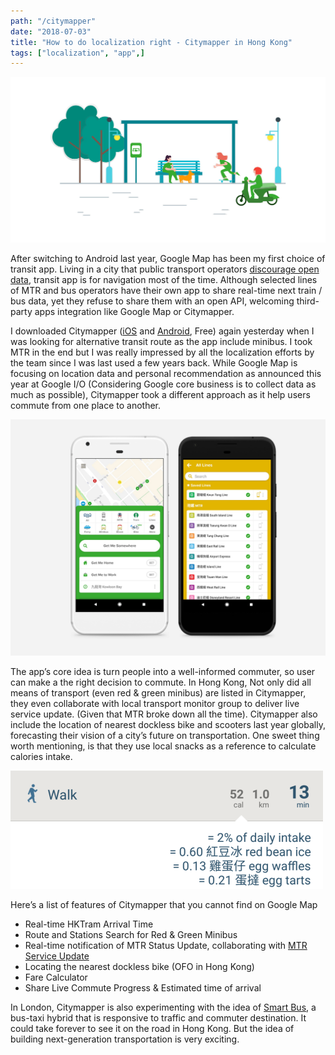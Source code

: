 ```yaml
---
path: "/citymapper"
date: "2018-07-03"
title: "How to do localization right - Citymapper in Hong Kong"
tags: ["localization", "app",]
---
```

![](./1.jpg)

After switching to Android last year, Google Map has been my first choice of transit app. Living in a city that public transport operators [discourage open data](http://harbourtimes.com/2017/08/08/reform-hong-kongs-transport-system-opening-data/), transit app is for navigation most of the time. Although selected lines of MTR and bus operators have their own app to share real-time next train / bus data, yet they refuse to share them with an open API, welcoming third-party apps integration like Google Map or Citymapper.

I downloaded Citymapper ([iOS](https://itunes.apple.com/us/app/citymapper-transit-navigation/id469463298?mt=8) and [Android](https://play.google.com/store/apps/details?id=com.citymapper.app.release&hl=zh_TW), Free) again yesterday when I was looking for alternative transit route as the app include minibus. I took MTR in the end but I was really impressed by all the localization efforts by the team since I was last used a few years back. While Google Map is focusing on location data and personal recommendation as announced this year at Google I/O (Considering Google core business is to collect data as much as possible), Citymapper took a different approach as it help users commute from one place to another. 

![](2.jpg)

The app’s core idea is turn people into a well-informed commuter, so user can make a the right decision to commute. In Hong Kong, Not only did all means of transport (even red & green minibus) are listed in Citymapper, they even collaborate with local transport monitor group to deliver live service update. (Given that MTR broke down all the time). Citymapper also include the location of nearest dockless bike and scooters last year globally, forecasting their vision of a city’s future on transportation. One sweet thing worth mentioning, is that they use local snacks as a reference to calculate calories intake.

![](3.png)

Here’s a list of features of Citymapper that you cannot find on Google Map    

- Real-time HKTram Arrival Time
- Route and Stations Search for Red & Green Minibus
- Real-time notification of MTR Status Update, collaborating with [MTR Service Update](https://twitter.com/mtrupdate)   
- Locating the nearest dockless bike (OFO in Hong Kong)
- Fare Calculator 
- Share Live Commute Progress & Estimated time of arrival 

In London, Citymapper is also experimenting with the idea of [Smart Bus](https://citymapper.com/smartride), a bus-taxi hybrid that is responsive to traffic and commuter destination. It could take forever to see it on the road in Hong Kong. But the idea of building next-generation transportation is very exciting.